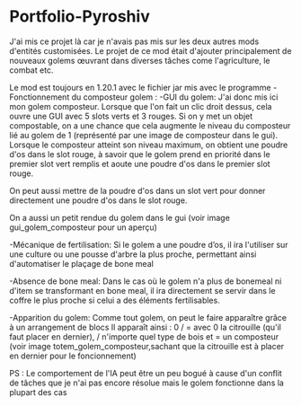 # Portfolio-Pyroshiv
J'ai mis ce projet là car je n'avais pas mis sur les deux autres mods d'entités customisées. Le projet de ce mod était d'ajouter principalement de nouveaux golems œuvrant dans 
diverses tâches come l'agriculture, le combat etc.

Le mod est toujours en 1.20.1 avec le fichier jar mis avec le programme
-Fonctionnement du composteur golem :
-GUI du golem:
J'ai donc mis ici mon golem composteur. Lorsque que l'on fait un clic droit dessus, cela ouvre une GUI avec 5 slots verts et 3 rouges. Si on y met un objet compostable, on a une
chance que cela augmente le niveau du composteur lié au golem de 1 (représenté par une image de composteur dans le gui). Lorsque le composteur atteint son niveau maximum,
on obtient une poudre d'os dans le slot rouge, à savoir que le golem prend en priorité dans le premier slot vert remplis et aoute une poudre d'os dans le premier slot rouge.

On peut aussi mettre de la poudre d'os dans un slot vert pour donner directement une poudre d'os dans le slot rouge.

On a aussi un petit rendue du golem dans le gui (voir image gui_golem_composteur pour un aperçu) 

-Mécanique de fertilisation:
Si le golem a une poudre d’os, il ira l'utiliser sur une culture ou une pousse d'arbre la plus proche, permettant ainsi d'automatiser le plaçage de bone meal 

-Absence de bone meal:
Dans le cas où le golem n'a plus de bonemeal ni d'item se transformant en bone meal, il ira directement se servir dans le coffre le plus proche si celui a des éléments fertilisables.

-Apparition du golem:
Comme tout golem, on peut le faire apparaître grâce à un arrangement de blocs
Il apparaît ainsi :
0
/
=    avec 0 la citrouille (qu'il faut placer en dernier), / n'importe quel type de bois et = un composteur
(voir image totem_golem_composteur,sachant que la citrouille est à placer en dernier pour le foncionnement)

PS : Le comportement de l'IA peut être un peu bogué à cause d'un conflit de tâches que je n'ai pas encore résolue mais le golem fonctionne dans la plupart des cas
